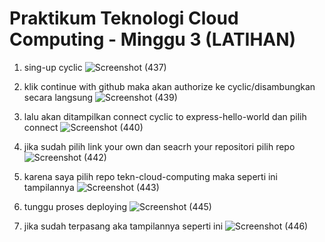 # Praktikum Teknologi Cloud Computing - Minggu 3 (LATIHAN)

1. sing-up cyclic
![Screenshot (437)](https://user-images.githubusercontent.com/79730184/229936927-b9663fd9-42bc-47db-b7bd-20786636ce1f.png)

2. klik continue with github maka akan authorize ke cyclic/disambungkan secara langsung
![Screenshot (439)](https://user-images.githubusercontent.com/79730184/229937152-7a216b82-df39-44c5-a27d-9cf14890cc01.png)

3. lalu akan ditampilkan connect cyclic to express-hello-world dan pilih connect
![Screenshot (440)](https://user-images.githubusercontent.com/79730184/229937270-4d6026a6-f266-4517-9538-a8ea28b62906.png)

4. jika sudah pilih link your own dan seacrh your repositori pilih repo 
![Screenshot (442)](https://user-images.githubusercontent.com/79730184/229937543-e19d17e1-527d-44f2-9b1d-9b1a95e6c3a4.png)

5. karena saya pilih repo tekn-cloud-computing maka seperti ini tampilannya
![Screenshot (443)](https://user-images.githubusercontent.com/79730184/229937735-7a79bf6d-16b3-4d63-b183-a93de83dbe86.png)

6. tunggu proses deploying 
![Screenshot (445)](https://user-images.githubusercontent.com/79730184/229937996-8a69d813-fe83-497b-b3d8-2c13af24dc0e.png)

7. jika sudah terpasang aka tampilannya seperti ini
![Screenshot (446)](https://user-images.githubusercontent.com/79730184/229938055-55c88a57-7bbf-42d1-8a6a-d7e26619a0ab.png)
